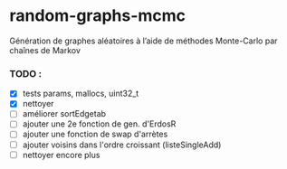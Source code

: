 # random-graphs-mcmc
Génération de graphes aléatoires à l’aide de méthodes Monte-Carlo par chaînes de Markov

### TODO : 

 - [X] tests params, mallocs, uint32_t
 - [X] nettoyer
 - [ ] améliorer sortEdgetab
 - [ ] ajouter une 2e fonction de gen. d'ErdosR
 - [ ] ajouter une fonction de swap d'arrètes
 - [ ] ajouter voisins dans l'ordre croissant (listeSingleAdd)
 - [ ] nettoyer encore plus